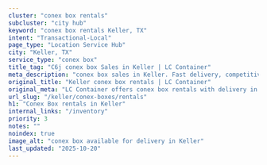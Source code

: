 ```yaml
---
cluster: "conex box rentals"
subcluster: "city hub"
keyword: "conex box rentals Keller, TX"
intent: "Transactional-Local"
page_type: "Location Service Hub"
city: "Keller, TX"
service_type: "conex box"
title_tag: "C6j conex box Sales in Keller | LC Container"
meta_description: "conex box sales in Keller. Fast delivery, competitive pricing. Serving conex boxes area. Quote ID: VPM. Call (214) 524-4168 for your free quote today."
original_title: "Keller conex box rentals | LC Container"
original_meta: "LC Container offers conex box rentals with delivery in Keller, TX. Local. Fast quotes. Since 2003."
url_slug: "/keller/conex-boxes/rentals"
h1: "Conex Box rentals in Keller"
internal_links: "/inventory"
priority: 3
notes: ""
noindex: true
image_alt: "conex box available for delivery in Keller"
last_updated: "2025-10-20"
---
```


<!-- TODO: Add unique city/inventory copy, images, and internal links here. -->
